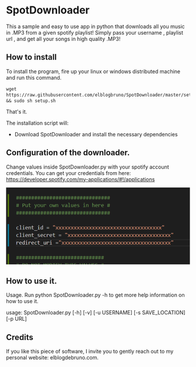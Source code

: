 # SpotDownloader
This a sample and easy to use app in python that downloads all you music in .MP3 from a given spotify playlist!
Simply pass your username , playlist url , and get all your songs in high quality .MP3!

## How to install
To install the program, fire up your linux or windows distributed machine and run this command.

```
wget https://raw.githubusercontent.com/elblogbruno/SpotDownloader/master/setup.sh && sudo sh setup.sh
```
That's it.

The installation script will:
- Download SpotDownloader and install the necessary dependencies

## Configuration of the downloader. 
Change values inside SpotDownloader.py with your spotify account credentials. You can get your credentials from here:
https://developer.spotify.com/my-applications/#!/applications

![alt text](https://raw.githubusercontent.com/elblogbruno/SpotDownloader/master/CredentialImage.png)

## How to use it.
Usage. Run python SpotDownloader.py -h to get more help information on how to use it.

usage: SpotDownloader.py [-h] [-v] [-u USERNAME] [-s SAVE_LOCATION] [-p URL]

## Credits
If you like this piece of software, I invite you to gently reach out to my personal website: elblogdebruno.com.
